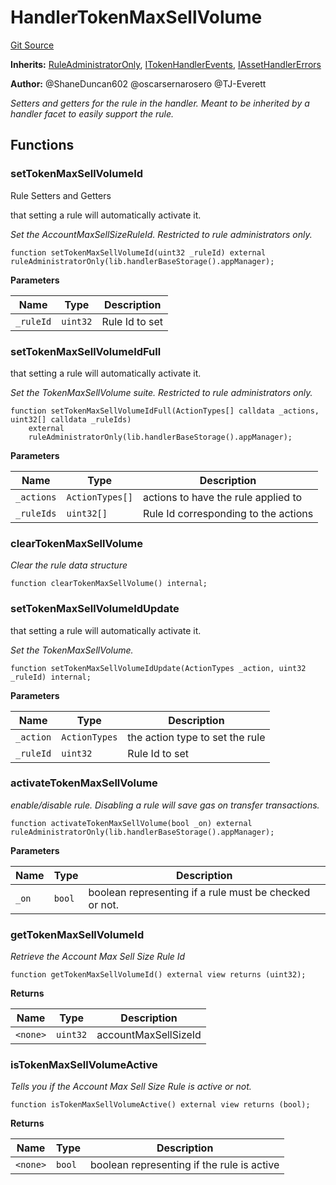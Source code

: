 # HandlerTokenMaxSellVolume
[Git Source](https://github.com/thrackle-io/tron/blob/d9139140f50076b996b790d1128c5e2182de1d13/src/client/token/handler/ruleContracts/HandlerTokenMaxSellVolume.sol)

**Inherits:**
[RuleAdministratorOnly](/src/protocol/economic/RuleAdministratorOnly.sol/contract.RuleAdministratorOnly.md), [ITokenHandlerEvents](/src/common/IEvents.sol/interface.ITokenHandlerEvents.md), [IAssetHandlerErrors](/src/common/IErrors.sol/interface.IAssetHandlerErrors.md)

**Author:**
@ShaneDuncan602 @oscarsernarosero @TJ-Everett

*Setters and getters for the rule in the handler. Meant to be inherited by a handler
facet to easily support the rule.*


## Functions
### setTokenMaxSellVolumeId

Rule Setters and Getters

that setting a rule will automatically activate it.

*Set the AccountMaxSellSizeRuleId. Restricted to rule administrators only.*


```solidity
function setTokenMaxSellVolumeId(uint32 _ruleId) external ruleAdministratorOnly(lib.handlerBaseStorage().appManager);
```
**Parameters**

|Name|Type|Description|
|----|----|-----------|
|`_ruleId`|`uint32`|Rule Id to set|


### setTokenMaxSellVolumeIdFull

that setting a rule will automatically activate it.

*Set the TokenMaxSellVolume suite. Restricted to rule administrators only.*


```solidity
function setTokenMaxSellVolumeIdFull(ActionTypes[] calldata _actions, uint32[] calldata _ruleIds)
    external
    ruleAdministratorOnly(lib.handlerBaseStorage().appManager);
```
**Parameters**

|Name|Type|Description|
|----|----|-----------|
|`_actions`|`ActionTypes[]`|actions to have the rule applied to|
|`_ruleIds`|`uint32[]`|Rule Id corresponding to the actions|


### clearTokenMaxSellVolume

*Clear the rule data structure*


```solidity
function clearTokenMaxSellVolume() internal;
```

### setTokenMaxSellVolumeIdUpdate

that setting a rule will automatically activate it.

*Set the TokenMaxSellVolume.*


```solidity
function setTokenMaxSellVolumeIdUpdate(ActionTypes _action, uint32 _ruleId) internal;
```
**Parameters**

|Name|Type|Description|
|----|----|-----------|
|`_action`|`ActionTypes`|the action type to set the rule|
|`_ruleId`|`uint32`|Rule Id to set|


### activateTokenMaxSellVolume

*enable/disable rule. Disabling a rule will save gas on transfer transactions.*


```solidity
function activateTokenMaxSellVolume(bool _on) external ruleAdministratorOnly(lib.handlerBaseStorage().appManager);
```
**Parameters**

|Name|Type|Description|
|----|----|-----------|
|`_on`|`bool`|boolean representing if a rule must be checked or not.|


### getTokenMaxSellVolumeId

*Retrieve the Account Max Sell Size Rule Id*


```solidity
function getTokenMaxSellVolumeId() external view returns (uint32);
```
**Returns**

|Name|Type|Description|
|----|----|-----------|
|`<none>`|`uint32`|accountMaxSellSizeId|


### isTokenMaxSellVolumeActive

*Tells you if the Account Max Sell Size Rule is active or not.*


```solidity
function isTokenMaxSellVolumeActive() external view returns (bool);
```
**Returns**

|Name|Type|Description|
|----|----|-----------|
|`<none>`|`bool`|boolean representing if the rule is active|


